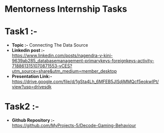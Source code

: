 # Mentorness Internship Tasks

# Task1 :-             
* **Topic :-** Connecting The Data Source                                                                            
* **Linkedin post :-**                                                                                                                      
  https://www.linkedin.com/posts/nagendra-v-kini-9639ab285_databasemanagement-primarykeys-foreignkeys-activity-7188613151070871553-vCES?utm_source=share&utm_medium=member_desktop
* **Presentation Link:-**                                                                                      
  https://drive.google.com/file/d/1gSta4Lh_6MFEB5JlSdjMMQcf5eokwIPt/view?usp=drivesdk

# Task2 :-
* **Github Repository :-**                                                                                                   
  https://github.com/MyProjects-5/Decode-Gaming-Behaviour
